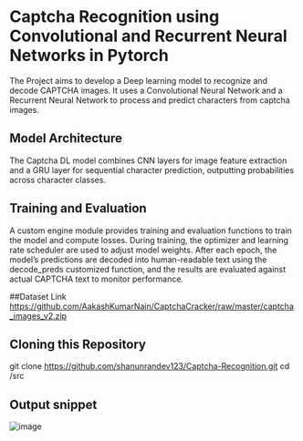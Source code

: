 # Captcha Recognition using Convolutional and Recurrent Neural Networks in Pytorch

The Project aims to develop a Deep learning model to recognize and decode CAPTCHA images. It uses a Convolutional Neural Network and a Recurrent Neural Network to process and predict characters from captcha images.

## Model Architecture
The Captcha DL model combines CNN layers for image feature extraction and a GRU layer for sequential character prediction, outputting probabilities across character classes.

## Training and Evaluation
A custom engine module provides training and evaluation functions to train the model and compute losses.
During training, the optimizer and learning rate scheduler are used to adjust model weights.
After each epoch, the model’s predictions are decoded into human-readable text using the decode_preds customized function, and the results are evaluated against actual CAPTCHA text to monitor performance.


##Dataset Link
https://github.com/AakashKumarNain/CaptchaCracker/raw/master/captcha_images_v2.zip

## Cloning this Repository
git clone https://github.com/shanunrandev123/Captcha-Recognition.git
cd /src





















## Output snippet

![image](https://github.com/user-attachments/assets/64884dee-9adf-4460-bb97-21ef80c31dc7)

